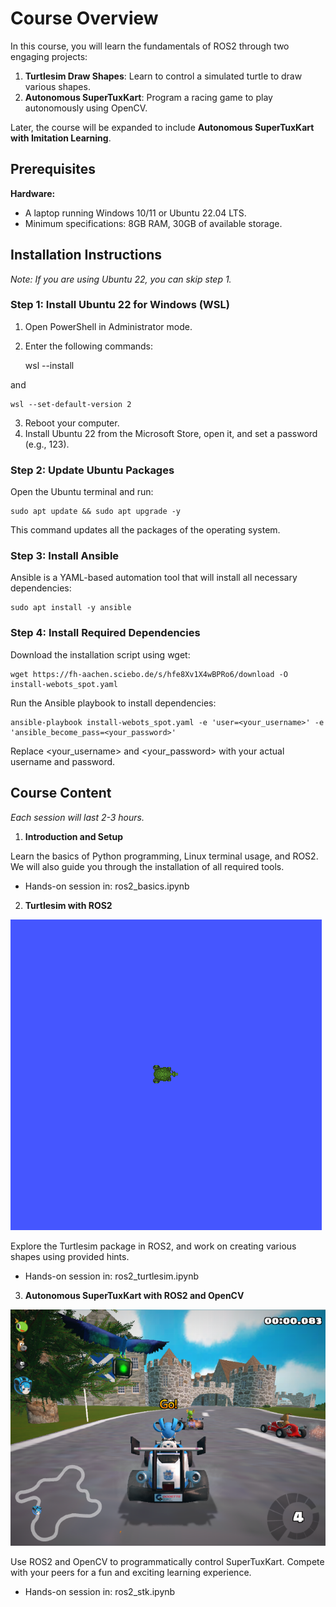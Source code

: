 # Course Overview

In this course, you will learn the fundamentals of ROS2 through two engaging projects:
1. **Turtlesim Draw Shapes**: Learn to control a simulated turtle to draw various shapes.
2. **Autonomous SuperTuxKart**: Program a racing game to play autonomously using OpenCV.

Later, the course will be expanded to include **Autonomous SuperTuxKart with Imitation Learning**.

## Prerequisites

**Hardware:**
- A laptop running Windows 10/11 or Ubuntu 22.04 LTS.
- Minimum specifications: 8GB RAM, 30GB of available storage.

## Installation Instructions

*Note: If you are using Ubuntu 22, you can skip step 1.*

### Step 1: Install Ubuntu 22 for Windows (WSL)
1. Open PowerShell in Administrator mode.
2. Enter the following commands:

    wsl --install

and


    wsl --set-default-version 2

3. Reboot your computer.
4. Install Ubuntu 22 from the Microsoft Store, open it, and set a password (e.g., 123).

### Step 2: Update Ubuntu Packages
Open the Ubuntu terminal and run:

    sudo apt update && sudo apt upgrade -y

This command updates all the packages of the operating system.

### Step 3: Install Ansible
Ansible is a YAML-based automation tool that will install all necessary dependencies:

    sudo apt install -y ansible

### Step 4: Install Required Dependencies
Download the installation script using wget:

    wget https://fh-aachen.sciebo.de/s/hfe8Xv1X4wBPRo6/download -O install-webots_spot.yaml

Run the Ansible playbook to install dependencies:

    ansible-playbook install-webots_spot.yaml -e 'user=<your_username>' -e 'ansible_become_pass=<your_password>'

Replace <your_username> and <your_password> with your actual username and password.

## Course Content

*Each session will last 2-3 hours.*

1. **Introduction and Setup**

Learn the basics of Python programming, Linux terminal usage, and ROS2. We will also guide you through the installation of all required tools.

   - Hands-on session in: ros2_basics.ipynb

2. **Turtlesim with ROS2**

![alt text](images/turtlesim.png)

Explore the Turtlesim package in ROS2, and work on creating various shapes using provided hints.

   - Hands-on session in: ros2_turtlesim.ipynb

3. **Autonomous SuperTuxKart with ROS2 and OpenCV**

![alt text](images/stk.png)

Use ROS2 and OpenCV to programmatically control SuperTuxKart. Compete with your peers for a fun and exciting learning experience.

   - Hands-on session in: ros2_stk.ipynb
